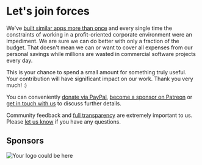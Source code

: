 Let's join forces
=================

We've [built similar apps more than once](https://github.com/photoprism/photoprism/wiki/Mediencenter) and every single time the constraints of working in a profit-oriented corporate environment were an impediment. We are sure we can do better with only a fraction of the budget.
That doesn't mean we can or want to cover all expenses from our personal savings while millions are wasted in commercial software projects every day.

This is your chance to spend a small amount for something truly useful.
Your contribution will have significant impact on our work. Thank you very much! :)

You can conveniently [donate via PayPal](https://www.paypal.me/photoprism), [become a sponsor on Patreon](https://www.patreon.com/photoprism) or [get in touch with us](mailto:hello@photoprism.org) to discuss further details.

Community feedback and [full transparency](https://github.com/photoprism/photoprism/wiki/Project-Status) are extremely important to us. Please [let us know](mailto:hello@photoprism.org) if you have any questions.

Sponsors
--------

![Your logo could be here](https://dl.photoprism.org/assets/images/sponsor.png)
